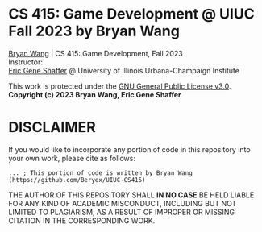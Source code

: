 # CS 415: Game Development @ UIUC Fall 2023 by Bryan Wang
[Bryan Wang](https://github.com/Beryex) |  CS 415: Game Development, Fall 2023  
Instructor:   
[Eric Gene Shaffer](https://cs.illinois.edu/about/people/faculty/shaffer1) @ University of Illinois Urbana-Champaign Institute  

This work is protected under the [GNU General Public License v3.0](https://www.gnu.org/licenses/gpl-3.0.en.html).  
**Copyright (c) 2023 Bryan Wang, Eric Gene Shaffer**

# DISCLAIMER
If you would like to incorporate any portion of code in this repository into your own work, please cite as follows:

```
... ; This portion of code is written by Bryan Wang (https://github.com/Beryex/UIUC-CS415)
```

THE AUTHOR OF THIS REPOSITORY SHALL **IN NO CASE** BE HELD LIABLE FOR ANY KIND OF ACADEMIC MISCONDUCT, INCLUDING BUT NOT LIMITED TO PLAGIARISM, AS A RESULT OF IMPROPER OR MISSING CITATION IN THE CORRESPONDING WORK.
